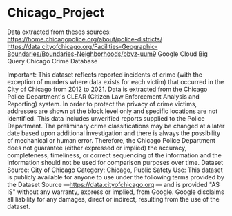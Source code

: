 # Chicago_Project
Data extracted from theses sources:
  https://home.chicagopolice.org/about/police-districts/
  https://data.cityofchicago.org/Facilities-Geographic-Boundaries/Boundaries-Neighborhoods/bbvz-uum9
  Google Cloud Big Query Chicago Crime Database


Important:
This dataset reflects reported incidents of crime (with the exception of murders where data exists for each victim) that occurred in the City of Chicago from 2012 to 2021. Data is extracted from the Chicago Police Department's CLEAR (Citizen Law Enforcement Analysis and Reporting) system. In order to protect the privacy of crime victims, addresses are shown at the block level only and specific locations are not identified. This data includes unverified reports supplied to the Police Department. The preliminary crime classifications may be changed at a later date based upon additional investigation and there is always the possibility of mechanical or human error. Therefore, the Chicago Police Department does not guarantee (either expressed or implied) the accuracy, completeness, timeliness, or correct sequencing of the information and the information should not be used for comparison purposes over time. Dataset Source: City of Chicago Category: Chicago, Public Safety Use: This dataset is publicly available for anyone to use under the following terms provided by the Dataset Source —https://data.cityofchicago.org — and is provided "AS IS" without any warranty, express or implied, from Google. Google disclaims all liability for any damages, direct or indirect, resulting from the use of the dataset.

